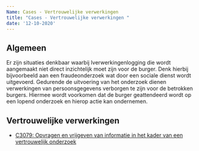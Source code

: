 ```yaml
---
Name: Cases - Vertrouwelijke verwerkingen 
title: "Cases - Vertrouwelijke verwerkingen "
date: '12-10-2020'
---
```


## Algemeen
Er zijn situaties denkbaar waarbij lverwerkingenlogging die wordt aangemaakt niet direct inzichtelijk moet zijn voor de burger. Denk hierbij bijvoorbeeld aan een fraudeonderzoek wat door een sociale dienst wordt uitgevoerd. Gedurende de uitvoering van het onderzoek dienen verwerkingen van persoonsgegevens verborgen te zijn voor de betrokken burgers. Hiermee wordt voorkomen dat de burger geattendeerd wordt op een lopend onderzoek en hierop actie kan ondernemen.

## Vertrouwelijke verwerkingen
- [C3079: Opvragen en vrijgeven van informatie in het kader van een vertrouwelijk onderzoek](./../artefacten/3079.md)
